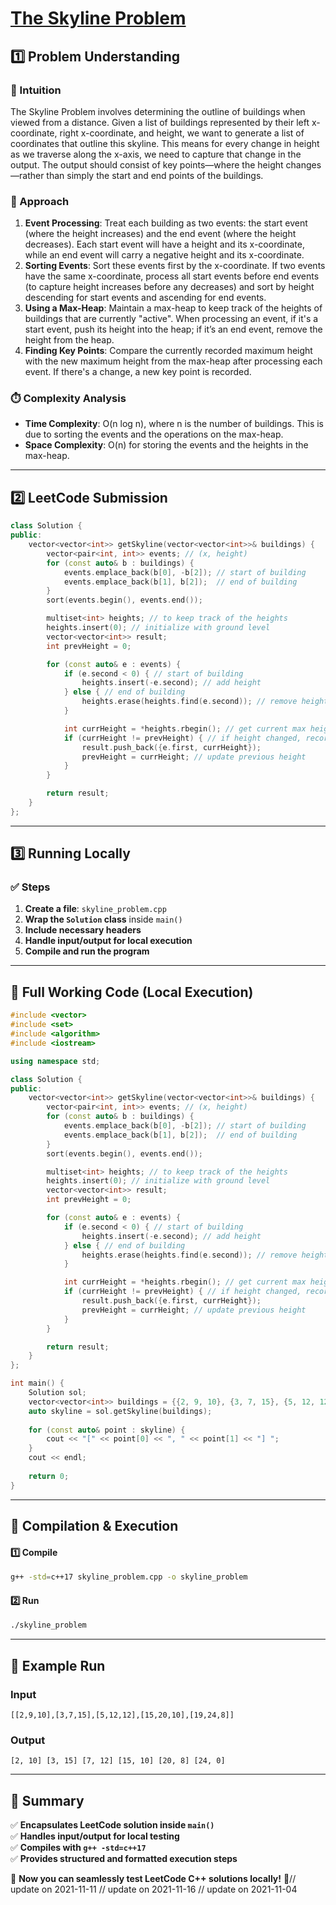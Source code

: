 # **[The Skyline Problem](https://leetcode.com/problems/the-skyline-problem/description/)**  

## **1️⃣ Problem Understanding**  
### **📌 Intuition**  
The Skyline Problem involves determining the outline of buildings when viewed from a distance. Given a list of buildings represented by their left x-coordinate, right x-coordinate, and height, we want to generate a list of coordinates that outline this skyline. This means for every change in height as we traverse along the x-axis, we need to capture that change in the output. The output should consist of key points—where the height changes—rather than simply the start and end points of the buildings.

### **🚀 Approach**  
1. **Event Processing**: Treat each building as two events: the start event (where the height increases) and the end event (where the height decreases). Each start event will have a height and its x-coordinate, while an end event will carry a negative height and its x-coordinate.
2. **Sorting Events**: Sort these events first by the x-coordinate. If two events have the same x-coordinate, process all start events before end events (to capture height increases before any decreases) and sort by height descending for start events and ascending for end events.
3. **Using a Max-Heap**: Maintain a max-heap to keep track of the heights of buildings that are currently "active". When processing an event, if it's a start event, push its height into the heap; if it’s an end event, remove the height from the heap.
4. **Finding Key Points**: Compare the currently recorded maximum height with the new maximum height from the max-heap after processing each event. If there's a change, a new key point is recorded.

### **⏱️ Complexity Analysis**  
- **Time Complexity**: O(n log n), where n is the number of buildings. This is due to sorting the events and the operations on the max-heap.
- **Space Complexity**: O(n) for storing the events and the heights in the max-heap.

---  

## **2️⃣ LeetCode Submission**  
```cpp
class Solution {
public:
    vector<vector<int>> getSkyline(vector<vector<int>>& buildings) {
        vector<pair<int, int>> events; // (x, height)
        for (const auto& b : buildings) {
            events.emplace_back(b[0], -b[2]); // start of building
            events.emplace_back(b[1], b[2]);  // end of building
        }
        sort(events.begin(), events.end());

        multiset<int> heights; // to keep track of the heights
        heights.insert(0); // initialize with ground level
        vector<vector<int>> result;
        int prevHeight = 0;

        for (const auto& e : events) {
            if (e.second < 0) { // start of building
                heights.insert(-e.second); // add height
            } else { // end of building
                heights.erase(heights.find(e.second)); // remove height
            }

            int currHeight = *heights.rbegin(); // get current max height
            if (currHeight != prevHeight) { // if height changed, record point
                result.push_back({e.first, currHeight});
                prevHeight = currHeight; // update previous height
            }
        }

        return result;
    }
};
```  

---  

## **3️⃣ Running Locally**  
### **✅ Steps**  
1. **Create a file**: `skyline_problem.cpp`  
2. **Wrap the `Solution` class** inside `main()`  
3. **Include necessary headers**  
4. **Handle input/output for local execution**  
5. **Compile and run the program**  

---  

## **📝 Full Working Code (Local Execution)**  
```cpp
#include <vector>
#include <set>
#include <algorithm>
#include <iostream>

using namespace std;

class Solution {
public:
    vector<vector<int>> getSkyline(vector<vector<int>>& buildings) {
        vector<pair<int, int>> events; // (x, height)
        for (const auto& b : buildings) {
            events.emplace_back(b[0], -b[2]); // start of building
            events.emplace_back(b[1], b[2]);  // end of building
        }
        sort(events.begin(), events.end());

        multiset<int> heights; // to keep track of the heights
        heights.insert(0); // initialize with ground level
        vector<vector<int>> result;
        int prevHeight = 0;

        for (const auto& e : events) {
            if (e.second < 0) { // start of building
                heights.insert(-e.second); // add height
            } else { // end of building
                heights.erase(heights.find(e.second)); // remove height
            }

            int currHeight = *heights.rbegin(); // get current max height
            if (currHeight != prevHeight) { // if height changed, record point
                result.push_back({e.first, currHeight});
                prevHeight = currHeight; // update previous height
            }
        }

        return result;
    }
};

int main() {
    Solution sol;
    vector<vector<int>> buildings = {{2, 9, 10}, {3, 7, 15}, {5, 12, 12}, {15, 20, 10}, {19, 24, 8}};
    auto skyline = sol.getSkyline(buildings);
    
    for (const auto& point : skyline) {
        cout << "[" << point[0] << ", " << point[1] << "] ";
    }
    cout << endl;
    
    return 0;
}
```  

---  

## **🔧 Compilation & Execution**  
#### **1️⃣ Compile**  
```bash
g++ -std=c++17 skyline_problem.cpp -o skyline_problem
```  

#### **2️⃣ Run**  
```bash
./skyline_problem
```  

---  

## **🎯 Example Run**  
### **Input**  
```
[[2,9,10],[3,7,15],[5,12,12],[15,20,10],[19,24,8]]
```  
### **Output**  
```
[2, 10] [3, 15] [7, 12] [15, 10] [20, 8] [24, 0] 
```  

---  

## **📌 Summary**  
✅ **Encapsulates LeetCode solution inside `main()`**  
✅ **Handles input/output for local testing**  
✅ **Compiles with `g++ -std=c++17`**  
✅ **Provides structured and formatted execution steps**  

🚀 **Now you can seamlessly test LeetCode C++ solutions locally!** 🚀// update on 2021-11-11
// update on 2021-11-16
// update on 2021-11-04
